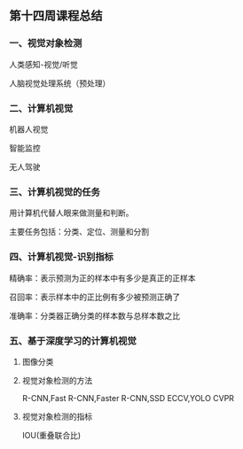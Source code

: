 ## 第十四周课程总结
### 一、视觉对象检测

人类感知-视觉/听觉

人脑视觉处理系统（预处理）



### 二、计算机视觉

机器人视觉

智能监控

无人驾驶



### 三、计算机视觉的任务

用计算机代替人眼来做测量和判断。

主要任务包括：分类、定位、测量和分割



### 四、计算机视觉-识别指标

精确率：表示预测为正的样本中有多少是真正的正样本

召回率：表示样本中的正比例有多少被预测正确了

准确率：分类器正确分类的样本数与总样本数之比



### 五、基于深度学习的计算机视觉
1. 图像分类

2. 视觉对象检测的方法

   R-CNN,Fast R-CNN,Faster R-CNN,SSD ECCV,YOLO CVPR

3. 视觉对象检测的指标

   IOU(重叠联合比)